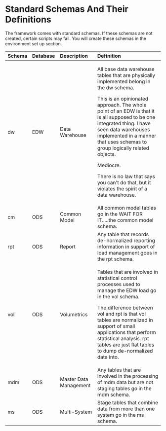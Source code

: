 # Standard Schemas And Their Definitions

The framework comes with standard schemas. If these schemas are not created, certain scripts may fail. You will create these schemas in the environment set up section.

<table>
  <thead>
    <tr>
      <th style="text-align:left">Schema</th>
      <th style="text-align:left">Database</th>
      <th style="text-align:left">Description</th>
      <th style="text-align:left">Definition</th>
    </tr>
  </thead>
  <tbody>
    <tr>
      <td style="text-align:left">dw</td>
      <td style="text-align:left">EDW</td>
      <td style="text-align:left">Data Warehouse</td>
      <td style="text-align:left">
        <p>All base data warehouse tables that are physically implemented belong
          in the dw schema.</p>
        <p></p>
        <p>This is an opinionated approach. The whole point of an EDW is that it
          is all supposed to be one integrated thing. I have seen data warehouses
          implemented in a manner that uses schemas to group logically related objects.</p>
        <p></p>
        <p>Mediocre.</p>
        <p></p>
        <p>There is no law that says you can&apos;t do that, but it violates the
          spirit of a data warehouse.</p>
      </td>
    </tr>
    <tr>
      <td style="text-align:left">cm</td>
      <td style="text-align:left">ODS</td>
      <td style="text-align:left">Common Model</td>
      <td style="text-align:left">All common model tables go in the WAIT FOR IT.....the common model schema.</td>
    </tr>
    <tr>
      <td style="text-align:left">rpt</td>
      <td style="text-align:left">ODS</td>
      <td style="text-align:left">Report</td>
      <td style="text-align:left">Any table that records de-normalized reporting information in support
        of load management goes in the rpt schema.</td>
    </tr>
    <tr>
      <td style="text-align:left">vol</td>
      <td style="text-align:left">ODS</td>
      <td style="text-align:left">Volumetrics</td>
      <td style="text-align:left">
        <p>Tables that are involved in statistical control processes used to manage
          the EDW load go in the vol schema.</p>
        <p></p>
        <p>The difference between vol and rpt is that vol tables are normalized in
          support of small applications that perform statistical analysis. rpt tables
          are just flat tables to dump de-normalized data into.</p>
      </td>
    </tr>
    <tr>
      <td style="text-align:left">mdm</td>
      <td style="text-align:left">ODS</td>
      <td style="text-align:left">Master Data Management</td>
      <td style="text-align:left">Any tables that are involved in the processing of mdm data but are not
        staging tables go in the mdm schema.</td>
    </tr>
    <tr>
      <td style="text-align:left">ms</td>
      <td style="text-align:left">ODS</td>
      <td style="text-align:left">Multi-System</td>
      <td style="text-align:left">Stage tables that combine data from more than one system go in the ms
        schema.</td>
    </tr>
  </tbody>
</table>



